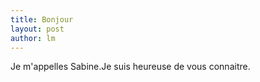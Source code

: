```yaml
---
title: Bonjour  
layout: post
author: lm
---
```

<p>Je m'appelles Sabine.Je suis heureuse de vous connaitre.</p>
